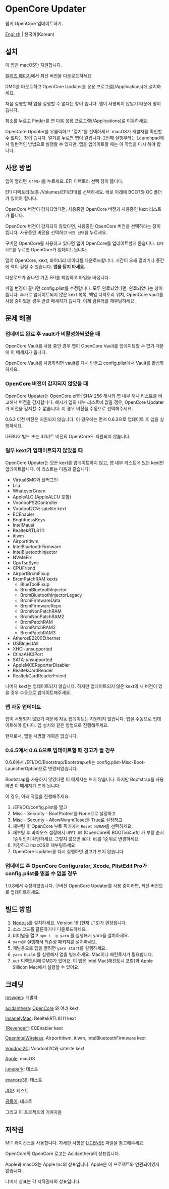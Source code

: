 # OpenCore Updater
쉽게 OpenCore 업데이트하기.

[English](./README.md) | 한국어(Korean)

## 설치
이 앱은 macOS만 지원합니다. 

[릴리즈 페이지](https://github.com/mswgen/oc-updater/releases)에서 최신 버전을 다운로드하세요.

DMG를 마운트하고 OpenCore Updater를 응용 프로그램(/Applications)에 설치하세요.

처음 실행할 때 앱을 실행할 수 없다는 창이 뜹니다. 앱이 서명되지 않았기 때문에 창이 뜹니다.

취소를 누르고 Finder를 연 다음 응용 프로그램(/Applications)로 이동하세요.

OpenCore Updater를 우클릭하고 "열기"를 선택하세요. macOS가 개발자를 확인할 수 없다는 창이 뜹니다. 열기를 누르면 앱이 열립니다. 2번째 실행부터는 Launchpad에서 일반적인 방법으로 실행할 수 있지만, 앱을 업데이트할 때는 이 작업을 다시 해야 합니다.

## 사용 방법

앱이 열리면 `시작하기`를 누르세요. EFI 디렉토리 선택 창이 뜹니다.

EFI 디렉토리(보통 /Volumes/EFI/EFI)를 선택하세요. 바로 아래에 BOOT와 OC 폴더가 있어야 합니다.

OpenCore 버전이 감지되었다면, 사용중인 OpenCore 버전과 사용중인 kext 리스트가 뜹니다.

OpenCore 버전이 감지되지 않았다면, 사용중인 OpenCore 버전을 선택하라는 창이 뜹니다. 사용중인 버전을 선택하고 `버전 선택`을 누르세요.

구버전 OpenCore를 사용하고 있다면 앱이 OpenCore를 업데이트할지 묻습니다. `업데이트`를 누르면 OpenCore가 업데이트됩니다.

앱이 OpenCore, kext, 바이너리 데이터를 다운로드합니다. 시간이 오래 걸리거나 중간에 렉이 걸릴 수 있습니다. **앱을 닫지 마세요.**

다운로드가 끝나면 기존 EFI를 백업하고 파일을 바꿉니다.

파일 변경이 끝나면 config.plist를 수정합니다. 모두 완료되었다면, 완료되었다는 창이 뜹니다. 추가로 업데이트되지 않은 kext 목록, 백업 디렉토리 위치, OpenCore vault를 사용 중이었을 경우 관련 메세지가 뜹니다. 이제 컴퓨터를 재부팅하세요.

## 문제 해결

### 업데이트 완료 후 vault가 비활성화되었을 때

OpenCore Vault를 사용 중인 경우 앱이 OpenCore Vault를 업데이트할 수 없기 때문에 이 메세지가 뜹니다.

OpenCore Vault를 사용하려면 vault를 다시 만들고 config.plist에서 Vault를 활성화하세요.

### OpenCore 버전이 감지되지 않았을 때

OpenCore Updater는 OpenCore.efi의 SHA-256 해시와 앱 내부 해시 리스트를 비고해서 버전을 감지합니다. 해시가 앱의 내부 리스트에 없을 갱우, OpenCore Updater가 버전을 감지할 수 없습니다. 이 경우 버전을 수동으로 선택해주세요.

0.6.3 이전 버전은 지원되지 않습니다. 이 경우에는 먼저 0.6.3으로 업데이트 후 앱을 실행하세요.

DEBUG 빌드 또는 32비트 버전의 OpenCore도 지원되지 않습니다.

### 일부 kext가 업데이트되지 않았을 때

OpenCore Updater는 모든 kext를 업데이트하지 않고, 앱 내부 리스트에 있는 kext만 업데이트합니다. 이 리스트는 다음과 같습니다:

* VirtualSMC와 플러그인
* Lilu
* WhateverGreen
* AppleALC (AppleALCU 포함)
* VoodooPS2Controller
* VoodooI2C와 satelite kext
* ECEnabler
* BrightnessKeys
* IntelMausi
* RealtekRTL8111
* itlwm
* AirportItlwm
* IntelBluetoothFirmware
* IntelBluetoothInjector
* NVMeFix
* CpuTscSync
* CPUFriend
* AirportBrcmFixup
* BrcmPatchRAM kexts
  * BlueToolFixup
  * BrcmBluetoothInjector
  * BrcmBluetoothInjectorLegacy
  * BrcmFirmwareData
  * BrcmFirmwareRepo
  * BrcmNonPatchRAM
  * BrcmNonPatchRAM2
  * BrcmPatchRAM
  * BrcmPatchRAM2
  * BrcmPatchRAM3
* AtherosE2200Ethernet
* USBInjectAll
* XHCI-unsupported
* CtlnaAHCIPort
* SATA-unsupported
* AppleMCEReporterDisabler
* RealtekCardReader
* RealtekCardReaderFriend

나머지 kext는 업데이트되지 않습니다. 하지만 업데이트되지 않은 kext의 새 버전이 있을 경우 수동으로 업데이트해주세요.

### 앱 자동 업데이트

앱이 서명되지 않았기 때문에 자동 업데이트는 지원되지 않습니다. 앱을 수동으로 업대이트해야 합니다. 앱 설치와 같은 방법으로 진행해주세요.

현재로서, 앱을 서명할 계획은 없습니다.

### 0.6.5에서 0.6.6으로 업데이트할 때 경고가 뜰 경우

0.6.6에서 /EFI/OC/Bootstrap/Bootstrap.efi는 config.plist-Misc-Boot-LauncherOption으로 변경되었습니다.

Bootstrap을 사용하지 않았다면 이 메세지는 뜨지 않습니다. 하지만 Bootstrap을 사용하면 이 메세지가 뜨게 됩니다.

이 경우, 아래 작업을 진행해주세요:

1. /EFI/OC/config.plist를 열고
1. Misc - Security - BootProtect를 None으로 설정하고
1. Misc - Security - AllowNvramReset을 True로 설정하고
1. 재부팅 후 OpenCore 부트 픽커에서 `Reset NVRAM`을 선택하세요.
1. 재부팅 후 바이오스 설정에서 `UEFI OS` (OpenCore의 BOOTx64.efi) 가 부팅 순서 1순위인지 확인하세요. 그렇지 않으면 `UEFI OS`를 1순위로 변경하세요.
1. 저장하고 macOS로 재부팅하세요
1. OpenCore Updater를 다시 실행하면 경고가 뜨지 않습니다.

### 업데이트 후 OpenCore Configurator, Xcode, PlistEdit Pro가 config.plist를 읽을 수 없을 경우

1.0.8에서 수정되었습니다. 구버전 OpenCore Updater를 사용 중이라면, 최신 버전으로 업데이트하세요.

## 빌드 방법

1. [Node.js](https://nodejs.org/en/download/)를 설치하세요. Version 16 (현재 LTS)가 권장됩니다.
1. 소스 코드를 클론하거나 다운로드하세요.
1. 터미널을 열고 `npm i -g yarn` 를 실행해서 yarn을 설치하세요.
1. `yarn`을 실행해서 의존성 패키지를 설치하세요.
1. 개발용으로 앱을 열려면 `yarn start`를 실행하세요.
1. `yarn build` 를 실행해서 앱을 빌드하세요. Mac이나 해킨토시가 필요합니다.
1. `out` 디렉토리에 DMG가 있어요. 이 앱은 Intel Mac(해킨토시 포함)과 Apple Sillicon Mac에서 실행할 수 있어요.

## 크레딧

[mswgen](https://github.com/mswgen): 개발자

[acidanthera](https://github.com/acidanthera): [OpenCore](https://github.com/acidanthera/OpenCorePkg) 와 여러 kext

[InsanelyMac](https://insanelymac.com): RealtekRTL8111 kext

[1Revenger1](https://github.com/1Revenger1): ECEnabler kext

[OpenIntelWireless](https://github.com/OpenIntelWireless): AirportItlwm, itlwm, IntelBluetoothFirmware kext

[VoodooI2C](https://github.com/VoodooI2C): VoodooI2C와 satelite kext

[Apple](https://apple.com): macOS

[junepark](https://x86.co.kr/@junepark): 테스트

[exacore39](https://x86.co.kr/@exacore39): 테스트

[JGP](https://x86.co.kr/@JGP): 테스트

[공득이](https://x86.co.kr/@공득이): 테스트

그리고 이 프로젝트의 기여자들

## 저작권

MIT 라이선스를 사용합니다. 자세한 사항은 [LICENSE](./LICENSE) 파일을 참고해주세요.

OpenCore와 OpenCore 로고는 Acidanthera의 상표입니다.

Apple과 macOS는 Apple Inc의 상표입니다. Apple은 이 프로젝트와 연괸되어있지 않습니다.

나머지 상표는 각 저작권자의 상표입니다.
